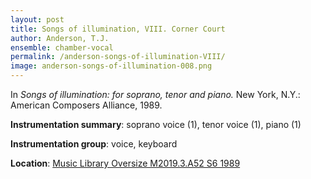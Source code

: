 ```yaml
---
layout: post
title: Songs of illumination, VIII. Corner Court
author: Anderson, T.J.
ensemble: chamber-vocal
permalink: /anderson-songs-of-illumination-VIII/
image: anderson-songs-of-illumination-008.png
---
```


In *Songs of illumination: for soprano, tenor and piano.* New York, N.Y.: American Composers Alliance, 1989.

**Instrumentation summary**: soprano voice (1), tenor voice (1), piano (1)

**Instrumentation group**: voice, keyboard 

**Location**: <a href="https://tufts-primo.hosted.exlibrisgroup.com/permalink/f/14dinuo/01TUN_ALMA21102270180003851" target="_blank">Music Library Oversize M2019.3.A52 S6 1989</a>
